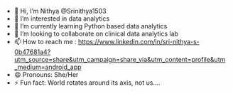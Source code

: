 - 👋 Hi, I’m Nithya @Srinithya1503
- 👀 I’m interested in data analytics
- 🌱 I’m currently learning Python based data analytics
- 💞️ I’m looking to collaborate on clinical data analytics lab
- 📫 How to reach me : https://www.linkedin.com/in/sri-nithya-s-0b47681a4?utm_source=share&utm_campaign=share_via&utm_content=profile&utm_medium=android_app
- 😄 Pronouns: She/Her
- ⚡ Fun fact: World rotates around its axis, not us....

<!---
Srinithya1503/Srinithya1503 is a ✨ special ✨ repository because its `README.md` (this file) appears on your GitHub profile.
You can click the Preview link to take a look at your changes.
--->
